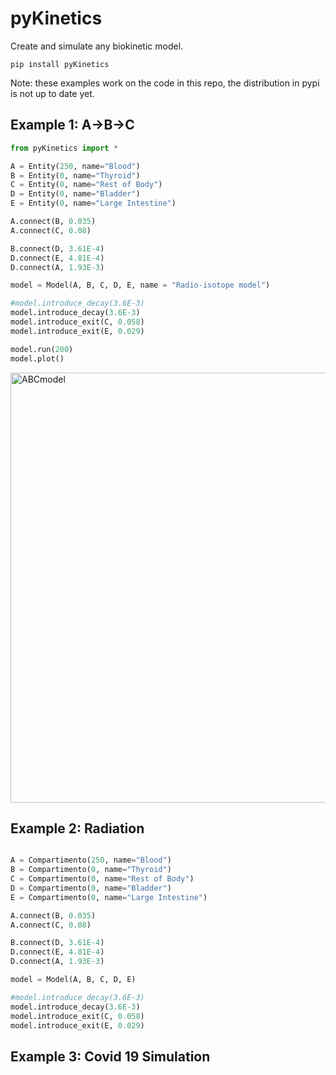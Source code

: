 # pyKinetics

Create and simulate any biokinetic model.

```
pip install pyKinetics
```

Note: these examples work on the code in this repo, the distribution in pypi is not up to date yet.

## Example 1: A->B->C

```python
from pyKinetics import *

A = Entity(250, name="Blood")
B = Entity(0, name="Thyroid")
C = Entity(0, name="Rest of Body")
D = Entity(0, name="Bladder")
E = Entity(0, name="Large Intestine")

A.connect(B, 0.035)
A.connect(C, 0.08)

B.connect(D, 3.61E-4)
D.connect(E, 4.81E-4)
D.connect(A, 1.93E-3)

model = Model(A, B, C, D, E, name = "Radio-isotope model")

#model.introduce_decay(3.6E-3)
model.introduce_decay(3.6E-3)
model.introduce_exit(C, 0.058)
model.introduce_exit(E, 0.029)

model.run(200)
model.plot()
```

<img align="middle" alt="ABCmodel" src = "https://user-images.githubusercontent.com/63464503/128603547-cea700e3-00f6-4c6f-9b8b-5c22629b7ca6.png" width = "688"> 

## Example 2: Radiation 

```python

A = Compartimento(250, name="Blood")
B = Compartimento(0, name="Thyroid")
C = Compartimento(0, name="Rest of Body")
D = Compartimento(0, name="Bladder")
E = Compartimento(0, name="Large Intestine")

A.connect(B, 0.035)
A.connect(C, 0.08)

B.connect(D, 3.61E-4)
D.connect(E, 4.81E-4)
D.connect(A, 1.93E-3)

model = Model(A, B, C, D, E)

#model.introduce_decay(3.6E-3)
model.introduce_decay(3.6E-3)
model.introduce_exit(C, 0.058)
model.introduce_exit(E, 0.029)
```


## Example 3: Covid 19 Simulation 

